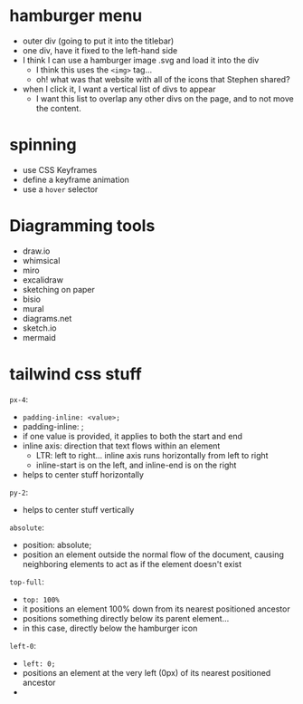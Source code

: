 # hamburger menu

- outer div (going to put it into the titlebar)
- one div, have it fixed to the left-hand side
- I think I can use a hamburger image .svg and load it into the div
  - I think this uses the `<img>` tag...
  - oh! what was that website with all of the icons that Stephen shared?
- when I click it, I want a vertical list of divs to appear
  - I want this list to overlap any other divs on the page, and to not move the content.

# spinning

- use CSS Keyframes
- define a keyframe animation
- use a `hover` selector

# Diagramming tools

- draw.io
- whimsical
- miro
- excalidraw
- sketching on paper
- bisio
- mural
- diagrams.net
- sketch.io
- mermaid

# tailwind css stuff

`px-4`:

- `padding-inline: <value>;`
- padding-inline: <start> <end>;
- if one value is provided, it applies to both the start and end
- inline axis: direction that text flows within an element
  - LTR: left to right... inline axis runs horizontally from left to right
  - inline-start is on the left, and inline-end is on the right
- helps to center stuff horizontally

`py-2`:

- helps to center stuff vertically

`absolute`:

- position: absolute;
- position an element outside the normal flow of the document, causing neighboring elements to act as if the element doesn't exist

`top-full`:

- `top: 100%`
- it positions an element 100% down from its nearest positioned ancestor
- positions something directly below its parent element...
- in this case, directly below the hamburger icon

`left-0`:
- `left: 0;`
- positions an element at the very left (0px) of its nearest positioned ancestor
- 
